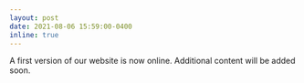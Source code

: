 ```yaml
---
layout: post
date: 2021-08-06 15:59:00-0400
inline: true
---
```


A first version of our website is now online. Additional content will be added soon.

